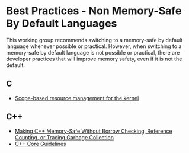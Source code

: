 # Best Practices - Non Memory-Safe By Default Languages

This working group recommends switching to a memory-safe by default language whenever possible or practical. However, when switching to a memory-safe by default language is not possible or practical, there are developer practices that will improve memory safety, even if it is not the default.

## C

* [Scope-based resource management for the kernel](https://lwn.net/Articles/934679/)

## C++

* [Making C++ Memory-Safe Without Borrow Checking, Reference Counting, or Tracing Garbage Collection](https://verdagon.dev/blog/vale-memory-safe-cpp)
* [C++ Core Guidelines](https://github.com/isocpp/CppCoreGuidelines)
